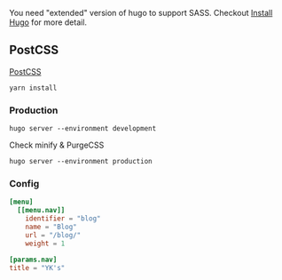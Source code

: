 You need "extended" version of hugo to support SASS. Checkout [Install Hugo](https://gohugo.io/getting-started/installing/) for more detail.

## PostCSS

[PostCSS](https://gohugo.io/hugo-pipes/postcss/)

```
yarn install
```

### Production

```
hugo server --environment development
```

Check minify & PurgeCSS

```
hugo server --environment production
```

### Config

```toml
[menu]
  [[menu.nav]]
    identifier = "blog"
    name = "Blog"
    url = "/blog/"
    weight = 1

[params.nav]
title = "YK's"
```

